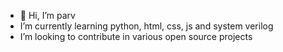 - 👋 Hi, I’m parv
- I’m currently learning python, html, css, js and system verilog
- I’m looking to contribute in various open source projects

<!---
vyasparv/vyasparv is a ✨ special ✨ repository because its `README.md` (this file) appears on your GitHub profile.
You can click the Preview link to take a look at your changes.
--->
